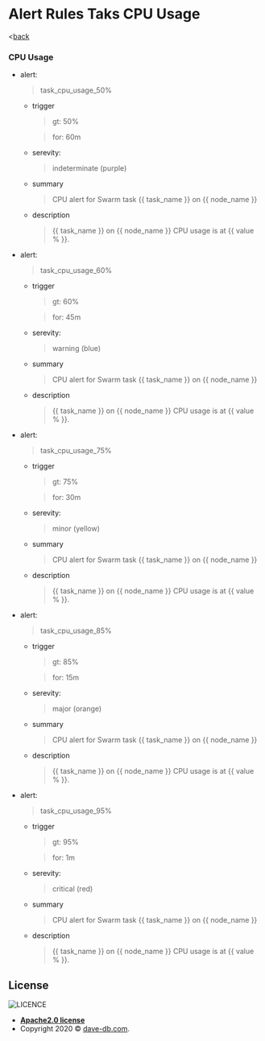 <!--
* Copyright 2020 @dave-db.com
*
* Licensed under the Apache License, Version 2.0 (the "License");
* you may not use this file except in compliance with the License.
* You may obtain a copy of the License at
*    http://www.apache.org/licenses/LICENSE-2.0
*
* Unless required by applicable law or agreed to in writing, software
* distributed under the License is distributed on an "AS IS" BASIS,
* WITHOUT WARRANTIES OR CONDITIONS OF ANY KIND, either express or implied.
* See the License for the specific language governing permissions and
* limitations under the License.
-->

<!--
 * --------------------------------------------------------------------------------
 * Description:
 *        ToDo:
 * --------------------------------------------------------------------------------
 -->

# Alert Rules Taks CPU Usage
<[back](./prom)

### CPU Usage
- alert:
    > task_cpu_usage_50%
    - trigger
        > gt: 50%

        > for: 60m
    - serevity: 
        > indeterminate (purple)
    - summary
        > CPU alert for Swarm task {{ task_name }} on {{ node_name }}
    - description
        > {{ task_name }} on {{ node_name }} CPU usage is at {{ value % }}.
- alert:
    > task_cpu_usage_60%
    - trigger
        > gt: 60%

        > for: 45m
    - serevity: 
        > warning (blue)
    - summary
        > CPU alert for Swarm task {{ task_name }} on {{ node_name }}
    - description
        > {{ task_name }} on {{ node_name }} CPU usage is at {{ value % }}.
- alert:
    > task_cpu_usage_75%
    - trigger
        > gt: 75%

        > for: 30m
    - serevity: 
        > minor (yellow)
    - summary
        > CPU alert for Swarm task {{ task_name }} on {{ node_name }}
    - description
        > {{ task_name }} on {{ node_name }} CPU usage is at {{ value % }}.
- alert:
    > task_cpu_usage_85%
    - trigger
        > gt: 85%

        > for: 15m
    - serevity: 
        > major (orange)
    - summary
        > CPU alert for Swarm task {{ task_name }} on {{ node_name }}
    - description
        > {{ task_name }} on {{ node_name }} CPU usage is at {{ value % }}.
- alert:
    > task_cpu_usage_95%
    - trigger
        > gt: 95%

        > for: 1m
    - serevity: 
        > critical (red)
    - summary
        > CPU alert for Swarm task {{ task_name }} on {{ node_name }}
    - description
        > {{ task_name }} on {{ node_name }} CPU usage is at {{ value % }}.

## License

![LICENCE](https://img.shields.io/github/license/davedb459/davedb-api)

- **[Apache2.0 license](http://www.apache.org/licenses/LICENSE-2.0)**
- Copyright 2020 © <a href="https://github.com/davedb459/davedb.api.git" target="_blank">dave-db.com</a>.